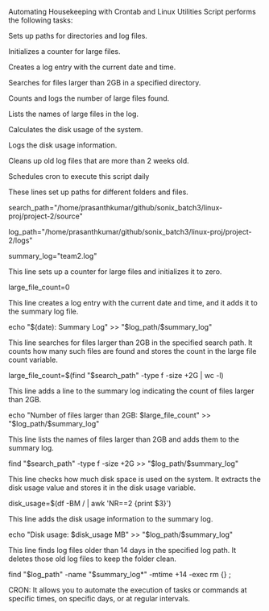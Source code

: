Automating Housekeeping with Crontab and Linux Utilities
Script performs the following tasks:

Sets up paths for directories and log files.

Initializes a counter for large files.

Creates a log entry with the current date and time.

Searches for files larger than 2GB in a specified directory.

Counts and logs the number of large files found.

Lists the names of large files in the log.

Calculates the disk usage of the system.

Logs the disk usage information.

Cleans up old log files that are more than 2 weeks old.

Schedules cron to execute this script daily

These lines set up paths for different folders and files.

search_path="/home/prasanthkumar/github/sonix_batch3/linux-proj/project-2/source"

log_path="/home/prasanthkumar/github/sonix_batch3/linux-proj/project-2/logs"

summary_log="team2.log"

This line sets up a counter for large files and initializes it to zero.

large_file_count=0

This line creates a log entry with the current date and time, and it adds it to the summary log file.

echo "$(date): Summary Log" >> "$log_path/$summary_log"

This line searches for files larger than 2GB in the specified search path. It counts how many such files are found and stores the count in the large file count variable.

large_file_count=$(find "$search_path" -type f -size +2G | wc -l)

This line adds a line to the summary log indicating the count of files larger than 2GB.

echo "Number of files larger than 2GB: $large_file_count" >> "$log_path/$summary_log"

This line lists the names of files larger than 2GB and adds them to the summary log.

find "$search_path" -type f -size +2G >> "$log_path/$summary_log"

This line checks how much disk space is used on the system. It extracts the disk usage value and stores it in the disk usage variable.

disk_usage=$(df -BM / | awk 'NR==2 {print $3}')

This line adds the disk usage information to the summary log.

echo "Disk usage: $disk_usage MB" >> "$log_path/$summary_log"

This line finds log files older than 14 days in the specified log path. It deletes those old log files to keep the folder clean.

find "$log_path" -name "$summary_log*" -mtime +14 -exec rm {} ;

CRON:
It allows you to automate the execution of tasks or commands at specific times, on specific days, or at regular intervals.

